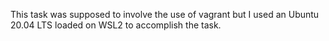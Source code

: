 This task was supposed to involve the use of vagrant but I used an Ubuntu 20.04 LTS loaded on WSL2 to accomplish the task.
